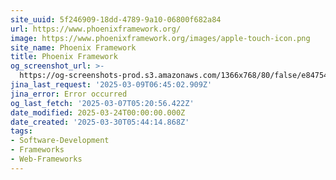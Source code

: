 ```yaml
---
site_uuid: 5f246909-18dd-4789-9a10-06800f682a84
url: https://www.phoenixframework.org/
image: https://www.phoenixframework.org/images/apple-touch-icon.png
site_name: Phoenix Framework
title: Phoenix Framework
og_screenshot_url: >-
  https://og-screenshots-prod.s3.amazonaws.com/1366x768/80/false/e847545065c31c94439a04c9fb3349e96f1b6634c374838c113f00912b289a94.jpeg
jina_last_request: '2025-03-09T06:45:02.909Z'
jina_error: Error occurred
og_last_fetch: '2025-03-07T05:20:56.422Z'
date_modified: 2025-03-24T00:00:00.000Z
date_created: '2025-03-30T05:44:14.868Z'
tags:
- Software-Development
- Frameworks
- Web-Frameworks
---
```











